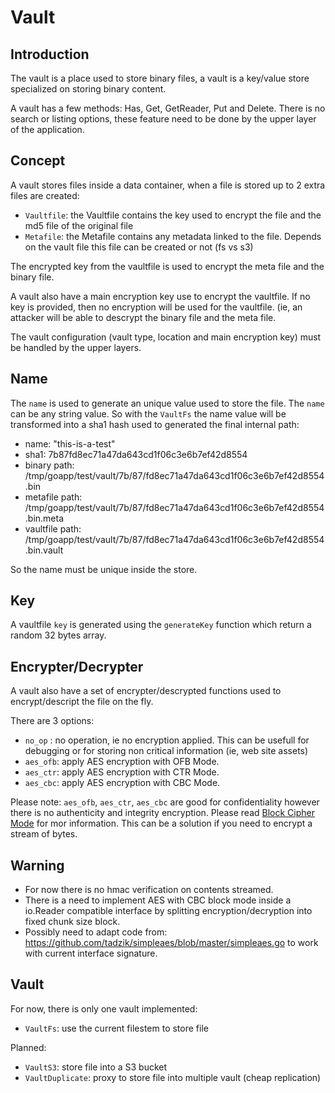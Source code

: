 Vault
=====

Introduction
------------

The vault is a place used to store binary files, a vault is a key/value store specialized on storing
binary content.

A vault has a few methods: Has, Get, GetReader, Put and Delete. There is no search or listing options,
these feature need to be done by the upper layer of the application. 

Concept
-------

A vault stores files inside a data container, when a file is stored up to 2 extra files are created:

 - ``Vaultfile``: the Vaultfile contains the key used to encrypt the file and the md5 file of the 
original file
 - ``Metafile``: the Metafile contains any metadata linked to the file. Depends on the vault file this 
 file can be created or not (fs vs s3)
 
The encrypted key from the vaultfile is used to encrypt the meta file and the binary file.

A vault also have a main encryption key use to encrypt the vaultfile. If no key is provided, then no
encryption will be used for the vaultfile. (ie, an attacker will be able to descrypt the binary file 
and the meta file.

The vault configuration (vault type, location and main encryption key) must be handled by the upper layers.

Name
----

The ``name`` is used to generate an unique value used to store the file. The ``name`` can be any string
value. So with the ``VaultFs`` the name value will be transformed into a sha1 hash used to generated
the final internal path:

 - name: "this-is-a-test"
 - sha1: 7b87fd8ec71a47da643cd1f06c3e6b7ef42d8554
 - binary path: /tmp/goapp/test/vault/7b/87/fd8ec71a47da643cd1f06c3e6b7ef42d8554.bin
 - metafile path: /tmp/goapp/test/vault/7b/87/fd8ec71a47da643cd1f06c3e6b7ef42d8554.bin.meta
 - vaultfile path: /tmp/goapp/test/vault/7b/87/fd8ec71a47da643cd1f06c3e6b7ef42d8554.bin.vault
 
So the name must be unique inside the store. 

Key
---

A vaultfile ``key`` is generated using the ``generateKey`` function which return a random 32 bytes array.

Encrypter/Decrypter
-------------------

A vault also have a set of encrypter/descrypted functions used to encrypt/descript the file on the fly.

There are 3 options:

  - ``no_op`` : no operation, ie no encryption applied. This can be usefull for debugging or for 
  storing non critical information (ie, web site assets)
  - ``aes_ofb``: apply AES encryption with OFB Mode.
  - ``aes_ctr``: apply AES encryption with CTR Mode. 
  - ``aes_cbc``: apply AES encryption with CBC Mode. 
  
Please note: ``aes_ofb``, ``aes_ctr``, ``aes_cbc`` are good for confidentiality however there is no 
authenticity and integrity encryption. Please read [Block Cipher Mode](https://en.wikipedia.org/wiki/Block_cipher_mode_of_operation)
for mor information. This can be a solution if you need to encrypt a stream of bytes.

  
Warning
-------

 - For now there is no hmac verification on contents streamed.
 - There is a need to implement AES with CBC block mode inside a io.Reader compatible interface by 
 splitting encryption/decryption into fixed chunk size block.
 - Possibly need to adapt code from: https://github.com/tadzik/simpleaes/blob/master/simpleaes.go to
 work with current interface signature.


Vault
-----

For now, there is only one vault implemented:
 
 - ``VaultFs``: use the current filestem to store file

Planned:

 - ``VaultS3``: store file into a S3 bucket
 - ``VaultDuplicate``: proxy to store file into multiple vault (cheap replication)